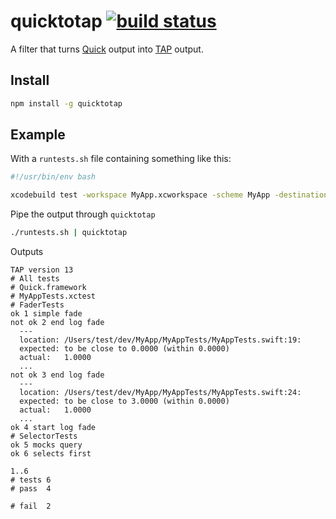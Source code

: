 # quicktotap [![build status](https://secure.travis-ci.org/nrw/quicktotap.png)](http://travis-ci.org/nrw/quicktotap)

A filter that turns [Quick](https://github.com/Quick/Quick) output into [TAP](http://testanything.org/) output.

## Install

```bash
npm install -g quicktotap
```

## Example

With a `runtests.sh` file containing something like this:

```bash
#!/usr/bin/env bash

xcodebuild test -workspace MyApp.xcworkspace -scheme MyApp -destination 'platform=iOS Simulator,name=iPhone 6'
```

Pipe the output through `quicktotap`

```bash
./runtests.sh | quicktotap
```

Outputs

```tap
TAP version 13
# All tests
# Quick.framework
# MyAppTests.xctest
# FaderTests
ok 1 simple fade
not ok 2 end log fade
  ---
  location: /Users/test/dev/MyApp/MyAppTests/MyAppTests.swift:19:
  expected: to be close to 0.0000 (within 0.0000)
  actual:   1.0000
  ...
not ok 3 end log fade
  ---
  location: /Users/test/dev/MyApp/MyAppTests/MyAppTests.swift:24:
  expected: to be close to 3.0000 (within 0.0000)
  actual:   1.0000
  ...
ok 4 start log fade
# SelectorTests
ok 5 mocks query
ok 6 selects first

1..6
# tests 6
# pass  4

# fail  2
```
